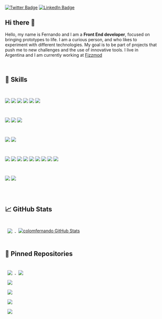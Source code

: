 [![Twitter Badge](https://img.shields.io/badge/Twitter-Profile-informational?style=flat&logo=twitter&logoColor=white&color=1CA2F1)](https://twitter.com/colom_fernando)
[![LinkedIn Badge](https://img.shields.io/badge/LinkedIn-Profile-informational?style=flat&logo=linkedin&logoColor=white&color=0D76A8)](https://www.linkedin.com/in/colomfernando/)
## Hi there 👋

Hello, my name is Fernando and I am a **Front End developer**, focused on bringing prototypes to life. I am a curious person, and who likes to experiment with different technologies. My goal is to be part of projects that push me to new challenges and the use of innovative tools. I live in Argentina and I am currently working at [Fizzmod](https://fizzmod.com)

<br>

## 💼 Skills

<br>


![](https://img.shields.io/badge/Code-React-informational?style=flat&logo=react&logoColor=white&color=F73859)
![](https://img.shields.io/badge/Code-React_native-informational?style=flat&logo=react&logoColor=white&color=F73859)
![](https://img.shields.io/badge/Code-Javascript-informational?style=flat&logo=javascript&logoColor=white&color=F73859)
![](https://img.shields.io/badge/Code-Typescript-informational?style=flat&logo=typescript&logoColor=white&color=F73859)
![](https://img.shields.io/badge/Code-Redux-informational?style=flat&logo=redux&logoColor=white&color=F73859)
![](https://img.shields.io/badge/Code-Nextjs-informational?style=flat&logo=Next.js&logoColor=white&color=F73859)

<br>

![](https://img.shields.io/badge/Style-Styled_components-informational?style=flat&logo=styled-components&logoColor=white&color=F73859)
![](https://img.shields.io/badge/Style-CSS-informational?style=flat&logo=CSS3&logoColor=white&color=F73859)
![](https://img.shields.io/badge/Style-Sass-informational?style=flat&logo=SASS&logoColor=white&color=F73859)

<br>

![](https://img.shields.io/badge/Test-Jest-informational?style=flat&logo=jest&logoColor=white&color=F73859)
![](https://img.shields.io/badge/Test-Mocha-informational?style=flat&logo=mocha&logoColor=white&color=F73859)

<br>

![](https://img.shields.io/badge/Tools-npm-informational?style=flat&logo=npm&logoColor=white&color=F73859)
![](https://img.shields.io/badge/Tools-yarn-informational?style=flat&logo=yarn&logoColor=white&color=F73859)
![](https://img.shields.io/badge/Tools-Jira-informational?style=flat&logo=jira&logoColor=white&color=F73859)
![](https://img.shields.io/badge/Tools-Postman-informational?style=flat&logo=postman&logoColor=white&color=F73859)
![](https://img.shields.io/badge/Tools-Github-informational?style=flat&logo=github&logoColor=white&color=F73859)
![](https://img.shields.io/badge/Tools-Bitbucket-informational?style=flat&logo=bitbucket&logoColor=white&color=F73859)
![](https://img.shields.io/badge/Tools-Netlify-informational?style=flat&logo=netlify&logoColor=white&color=F73859)
![](https://img.shields.io/badge/Tools-Docker-informational?style=flat&logo=docker&logoColor=white&color=F73859)
![](https://img.shields.io/badge/Tools-Vscode-informational?style=flat&logo=Visual-Studio-Code&logoColor=white&color=F73859)

<br>

![](https://img.shields.io/badge/OS-Linux-informational?style=flat&logo=linux&logoColor=white&color=F73859)
![](https://img.shields.io/badge/OS-Macos-informational?style=flat&logo=Apple&logoColor=white&color=F73859)

<br>
<br>

## &#x1f4c8; GitHub Stats

<br>

<a href="https://github.com/colomfernando">
  <img align="center" style="margin:0.5rem" src="https://github-readme-stats.vercel.app/api/top-langs/?username=colomfernando&hide=html,css&theme=dark&show_icons=true" />
</a>

<a href="https://github.com/colomfernando">
  <img align="center" style="margin:0.5rem" src="https://github-readme-stats.vercel.app/api?username=colomfernando&show_icons=true&line_height=27&count_private=true&theme=dark&show_icons=true" alt="colomfernando GitHub Stats" />
</a>

<br>
<br>

## 📌 Pinned Repositories

<br>

<a href="https://github.com/colomfernando/project-generator-cli">
    <img align="center" style="margin:0.5rem" src="https://github-readme-stats.vercel.app/api/pin/?username=colomfernando&repo=project-generator-cli&title_color=ffffff&theme=dark&show_icons=true" />
</a>

<a href="https://github.com/colomfernando/weather-app-demo">
  <img align="center" style="margin:0.5rem" src="https://github-readme-stats.vercel.app/api/pin/?username=colomfernando&repo=weather-app-demo&title_color=ffffff&theme=dark&show_icons=true" />
</a>

<br>

<a href="https://github.com/colomfernando/browser-localstorage-expire">
  <img align="center" style="margin:0.5rem" src="https://github-readme-stats.vercel.app/api/pin/?username=colomfernando&repo=browser-localstorage-expire&title_color=ffffff&theme=dark&show_icons=true" />
</a>

<br>

<a href="https://github.com/colomfernando/grocery-list">
  <img align="center" style="margin:0.5rem" src="https://github-readme-stats.vercel.app/api/pin/?username=colomfernando&repo=grocery-list&title_color=ffffff&theme=dark&show_icons=true" />
</a>

<br>

<a href="https://github.com/colomfernando/covid19-stats">
  <img align="center" style="margin:0.5rem" src="https://github-readme-stats.vercel.app/api/pin/?username=colomfernando&repo=covid19-stats&title_color=ffffff&theme=dark&show_icons=true" />
</a>

<br>

<a href="https://github.com/colomfernando/todoapp-react-hooks">
  <img align="center" style="margin:0.5rem" src="https://github-readme-stats.vercel.app/api/pin/?username=colomfernando&repo=todoapp-react-hooks&title_color=ffffff&theme=dark&show_icons=true" />
</a>

<br>
<!--
**colomfernando/colomfernando** is a ✨ _special_ ✨ repository because its `README.md` (this file) appears on your GitHub profile.

Here are some ideas to get you started:

- 🔭 I’m currently working on ...
- 🌱 I’m currently learning ...
- 👯 I’m looking to collaborate on ...
- 🤔 I’m looking for help with ...
- 💬 Ask me about ...
- 📫 How to reach me: ...
- 😄 Pronouns: ...
- ⚡ Fun fact: ...
-->
